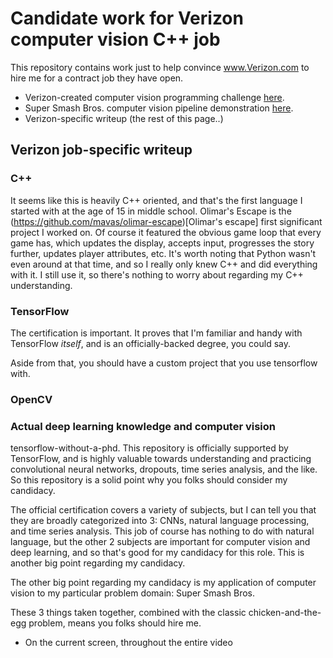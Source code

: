 # Candidate work for Verizon computer vision C++ job

This repository contains work just to help convince www.Verizon.com to hire me for a contract job they have open.

- Verizon-created computer vision programming challenge [here](challenge/challenge.md).
- Super Smash Bros. computer vision pipeline demonstration [here](verizon/demo.md).
- Verizon-specific writeup (the rest of this page..)

## Verizon job-specific writeup

### C++

It seems like this is heavily C++ oriented, and that's the first language I started with at the age of 15 in middle school.  Olimar's Escape is the (https://github.com/mavas/olimar-escape)[Olimar's escape] first significant project I worked on.  Of course it featured the obvious game loop that every game has, which updates the display, accepts input, progresses the story further, updates player attributes, etc.  It's worth noting that Python wasn't even around at that time, and so I really only knew C++ and did everything with it.  I still use it, so there's nothing to worry about regarding my C++ understanding.

### TensorFlow

The certification is important.  It proves that I'm familiar and handy with TensorFlow _itself_, and is an officially-backed degree, you could say.

Aside from that, you should have a custom project that you use tensorflow with.

### OpenCV

### Actual deep learning knowledge and computer vision

tensorflow-without-a-phd.  This repository is officially supported by TensorFlow, and is highly valuable towards understanding and practicing convolutional neural networks, dropouts, time series analysis, and the like.  So this repository is a solid point why you folks should consider my candidacy.

The official certification covers a variety of subjects, but I can tell you that they are broadly categorized into 3: CNNs, natural language processing, and time series analysis.  This job of course has nothing to do with natural language, but the other 2 subjects are important for computer vision and deep learning, and so that's good for my candidacy for this role.  This is another big point regarding my candidacy.

The other big point regarding my candidacy is my application of computer vision to my particular problem domain: Super Smash Bros.

These 3 things taken together, combined with the classic chicken-and-the-egg problem, means you folks should hire me.

- On the current screen, throughout the entire video
